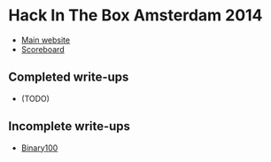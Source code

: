 # Hack In The Box Amsterdam 2014

* [Main website]()
* [Scoreboard]()

## Completed write-ups

* (TODO)


## Incomplete write-ups

* [Binary100](bin-100)
